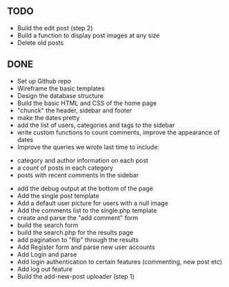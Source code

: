 TODO
----
* Build the edit post (step 2)
* Build a function to display post images at any size
* Delete old posts

DONE
----
* Set up Github repo
* Wireframe the basic templates
* Design the database structure
* Build the basic HTML and CSS of the home page
* "chunck" the header, sidebar and footer
* make the dates pretty
* add the list of users, categories and tags to the sidebar
* write custom functions to count comments, improve the appearance of dates
* Improve the queries we wrote last time to include:
- category and author information on each post
- a count of posts in each category
- posts with recent comments in the sidebar
* add the debug output at the bottom of the page
* Add the single post template
* Add a default user picture for users with a null image
* Add the comments list to the single.php template
* create and parse the "add comment" form
* build the search form
* build the search.php for the results page
* add pagination to "flip" through the results
* Add Register form and parse new user accounts
* Add Login and parse
* Add login authentication to certain features (commenting, new post etc)
* Add log out feature
* Build the add-new-post uploader (step 1)



